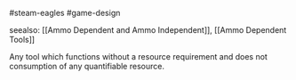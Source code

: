 #steam-eagles #game-design 

seealso: [[Ammo Dependent and Ammo Independent]], [[Ammo Dependent Tools]]


Any tool which functions without a resource requirement and does not consumption of any quantifiable resource.  

